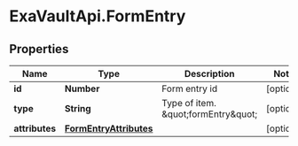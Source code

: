 # ExaVaultApi.FormEntry

## Properties
Name | Type | Description | Notes
------------ | ------------- | ------------- | -------------
**id** | **Number** | Form entry id | [optional] 
**type** | **String** | Type of item. \&quot;formEntry\&quot; | [optional] 
**attributes** | [**FormEntryAttributes**](FormEntryAttributes.md) |  | [optional] 
